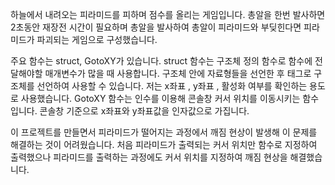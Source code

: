 하늘에서 내려오는 피라미드를 피하며 점수를 올리는 게임입니다. 총알을 한번 발사하면 2초동안 재장전 시간이 필요하며 총알을 발사하여 총알이 피라미드와 부딪힌다면 피라미드가 파괴되는 게임으로 구성했습니다.

주요 함수는 struct, GotoXY가 있습니다.
struct 함수는 구조체 정의 함수로 함수에 전달해야할 매개변수가 많을 때 사용합니다. 구조체 안에 자료형들을 선언한 후 태그로 구조체를 선언하여 사용할 수 있습니다. 저는 x좌표 , y좌표 , 활성화 여부를 확인하는 용도로 사용했습니다.
GotoXY 함수는 인수를 이용해 콘솔창 커서 위치를 이동시키는 함수입니다. 콘솔창 기준으로 x좌표와 y좌표값을 인자값으로 가집니다.

이 프로젝트를 만들면서 피라미드가 떨어지는 과정에서 깨짐 현상이 발생해 이 문제를 해결하는 것이 어려웠습니다. 처음 피라미드가 출력되는 커서 위치만 함수로 지정하여 출력했으나 피라미드를 출력하는 과정에도 커서 위치를 지정하여 깨짐 현상을 해결했습니다.  
